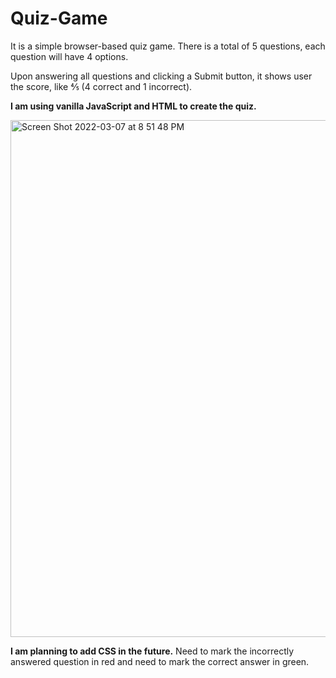 # Quiz-Game
It is a simple browser-based quiz game. There is a total of 5 questions, each question will have 4 options.

Upon answering all questions and clicking a Submit button,
it shows user the score, like ⅘ (4 correct and 1 incorrect).

**I am using vanilla JavaScript and HTML to create the quiz.**

<img width="827" alt="Screen Shot 2022-03-07 at 8 51 48 PM" src="https://user-images.githubusercontent.com/67757251/157156939-fffba910-4f98-4645-b909-19352e5d77f9.png">

**I am planning to add CSS in the future.**
Need to mark the incorrectly answered question in red and need to mark the correct answer in green.

